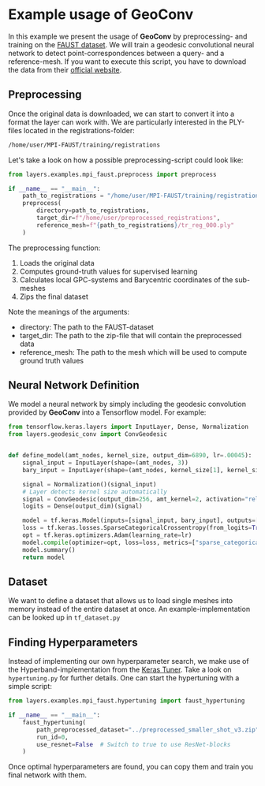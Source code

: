# Example usage of GeoConv

In this example we present the usage of **GeoConv** by preprocessing- and training on the
[FAUST dataset](http://faust.is.tue.mpg.de/). We will train a geodesic convolutional neural network
to detect point-correspondences between a query- and a reference-mesh. If you want to execute this script, you have to
download the data from their [official website](http://faust.is.tue.mpg.de/).

## Preprocessing

Once the original data is downloaded, we can start to convert it into a format the layer can
work with. We are particularly interested in the PLY-files located in the registrations-folder:
```bash
/home/user/MPI-FAUST/training/registrations
```
Let's take a look on how a possible preprocessing-script could look like:

```python
from layers.examples.mpi_faust.preprocess import preprocess

if __name__ == "__main__":
    path_to_registrations = "/home/user/MPI-FAUST/training/registrations"
    preprocess(
        directory=path_to_registrations,
        target_dir=f"/home/user/preprocessed_registrations",
        reference_mesh=f"{path_to_registrations}/tr_reg_000.ply"
    )
```
The preprocessing function:
1. Loads the original data
2. Computes ground-truth values for supervised learning
3. Calculates local GPC-systems and Barycentric coordinates of the sub-meshes
4. Zips the final dataset

Note the meanings of the arguments:
- directory: The path to the FAUST-dataset
- target_dir: The path to the zip-file that will contain the preprocessed data
- reference_mesh: The path to the mesh which will be used to compute ground truth values

## Neural Network Definition

We model a neural network by simply including the geodesic convolution provided by **GeoConv** into a Tensorflow
model. For example:

```python
from tensorflow.keras.layers import InputLayer, Dense, Normalization
from layers.geodesic_conv import ConvGeodesic


def define_model(amt_nodes, kernel_size, output_dim=6890, lr=.00045):
    signal_input = InputLayer(shape=(amt_nodes, 3))
    bary_input = InputLayer(shape=(amt_nodes, kernel_size[1], kernel_size[0], 3, 2))

    signal = Normalization()(signal_input)
    # Layer detects kernel size automatically
    signal = ConvGeodesic(output_dim=256, amt_kernel=2, activation="relu")([signal, bary_input])
    logits = Dense(output_dim)(signal)

    model = tf.keras.Model(inputs=[signal_input, bary_input], outputs=[logits])
    loss = tf.keras.losses.SparseCategoricalCrossentropy(from_logits=True)
    opt = tf.keras.optimizers.Adam(learning_rate=lr)
    model.compile(optimizer=opt, loss=loss, metrics=["sparse_categorical_accuracy"])
    model.summary()
    return model
```

## Dataset

We want to define a dataset that allows us to load single meshes into memory instead of the
entire dataset at once. An example-implementation can be looked up in ``tf_dataset.py``

## Finding Hyperparameters

Instead of implementing our own hyperparameter search, we make use of the Hyperband-implementation from the
[Keras Tuner](https://www.tensorflow.org/tutorials/keras/keras_tuner). Take a look on `hypertuning.py` for
further details. One can start the hypertuning with a simple script:

```python
from layers.examples.mpi_faust.hypertuning import faust_hypertuning

if __name__ == "__main__":
    faust_hypertuning(
        path_preprocessed_dataset="../preprocessed_smaller_shot_v3.zip",
        run_id=0,
        use_resnet=False  # Switch to true to use ResNet-blocks
    )
```

Once optimal hyperparameters are found, you can copy them and train you final network with them.
